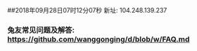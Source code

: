##2018年09月28日07时12分07秒 新址: 104.248.139.237
### 兔友常见问题及解答: https://github.com/wanggonging/d/blob/w/FAQ.md
